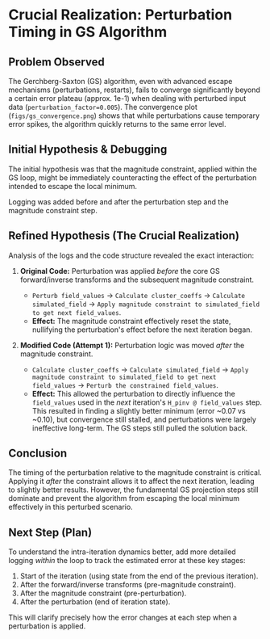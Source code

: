 # Crucial Realization: Perturbation Timing in GS Algorithm

## Problem Observed

The Gerchberg-Saxton (GS) algorithm, even with advanced escape mechanisms (perturbations, restarts), fails to converge significantly beyond a certain error plateau (approx. 1e-1) when dealing with perturbed input data (`perturbation_factor=0.005`). The convergence plot (`figs/gs_convergence.png`) shows that while perturbations cause temporary error spikes, the algorithm quickly returns to the same error level.

## Initial Hypothesis & Debugging

The initial hypothesis was that the magnitude constraint, applied within the GS loop, might be immediately counteracting the effect of the perturbation intended to escape the local minimum.

Logging was added before and after the perturbation step and the magnitude constraint step.

## Refined Hypothesis (The Crucial Realization)

Analysis of the logs and the code structure revealed the exact interaction:

1.  **Original Code:** Perturbation was applied *before* the core GS forward/inverse transforms and the subsequent magnitude constraint.
    *   `Perturb field_values` -> `Calculate cluster_coeffs` -> `Calculate simulated_field` -> `Apply magnitude constraint to simulated_field to get next field_values`.
    *   **Effect:** The magnitude constraint effectively reset the state, nullifying the perturbation's effect before the next iteration began.

2.  **Modified Code (Attempt 1):** Perturbation logic was moved *after* the magnitude constraint.
    *   `Calculate cluster_coeffs` -> `Calculate simulated_field` -> `Apply magnitude constraint to simulated_field to get next field_values` -> `Perturb the constrained field_values`.
    *   **Effect:** This allowed the perturbation to directly influence the `field_values` used in the *next* iteration's `H_pinv @ field_values` step. This resulted in finding a slightly better minimum (error ~0.07 vs ~0.10), but convergence still stalled, and perturbations were largely ineffective long-term. The GS steps still pulled the solution back.

## Conclusion

The timing of the perturbation relative to the magnitude constraint is critical. Applying it *after* the constraint allows it to affect the next iteration, leading to slightly better results. However, the fundamental GS projection steps still dominate and prevent the algorithm from escaping the local minimum effectively in this perturbed scenario.

## Next Step (Plan)

To understand the intra-iteration dynamics better, add more detailed logging *within* the loop to track the estimated error at these key stages:
1.  Start of the iteration (using state from the end of the previous iteration).
2.  After the forward/inverse transforms (pre-magnitude constraint).
3.  After the magnitude constraint (pre-perturbation).
4.  After the perturbation (end of iteration state).

This will clarify precisely how the error changes at each step when a perturbation is applied.
